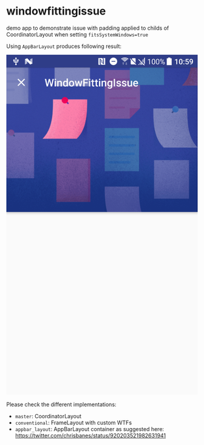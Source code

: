 # windowfittingissue

demo app to demonstrate issue with padding applied to childs of CoordinatorLayout when setting `fitsSystemWindows=true`

Using `AppBarLayout` produces following result:

![appbar_layout](doc/appbarlayout.png)

Please check the different implementations:
- `master`: CoordinatorLayout
- `conventional`: FrameLayout with custom WTFs
- `appbar_layout`: AppBarLayout container as suggested here: https://twitter.com/chrisbanes/status/920203521982631941
